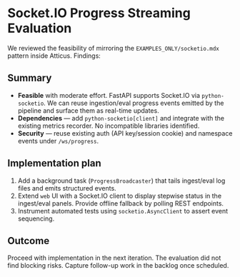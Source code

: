 # Socket.IO Progress Streaming Evaluation

We reviewed the feasibility of mirroring the `EXAMPLES_ONLY/socketio.mdx`
pattern inside Atticus. Findings:

## Summary

- **Feasible** with moderate effort. FastAPI supports Socket.IO via
  `python-socketio`. We can reuse ingestion/eval progress events emitted by the
  pipeline and surface them as real-time updates.
- **Dependencies** — add `python-socketio[client]` and integrate with the
  existing metrics recorder. No incompatible libraries identified.
- **Security** — reuse existing auth (API key/session cookie) and namespace
  events under `/ws/progress`.

## Implementation plan

1. Add a background task (`ProgressBroadcaster`) that tails ingest/eval log
   files and emits structured events.
2. Extend `web` UI with a Socket.IO client to display stepwise status in the
   ingest/eval panels. Provide offline fallback by polling REST endpoints.
3. Instrument automated tests using `socketio.AsyncClient` to assert event
   sequencing.

## Outcome

Proceed with implementation in the next iteration. The evaluation did not find
blocking risks. Capture follow-up work in the backlog once scheduled.
